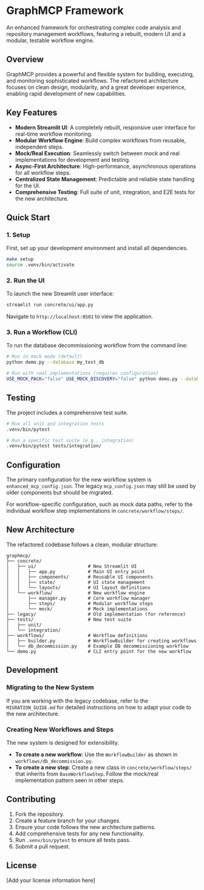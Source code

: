 # GraphMCP Framework

An enhanced framework for orchestrating complex code analysis and repository management workflows, featuring a rebuilt, modern UI and a modular, testable workflow engine.

## Overview

GraphMCP provides a powerful and flexible system for building, executing, and monitoring sophisticated workflows. The refactored architecture focuses on clean design, modularity, and a great developer experience, enabling rapid development of new capabilities.

## Key Features

- **Modern Streamlit UI**: A completely rebuilt, responsive user interface for real-time workflow monitoring.
- **Modular Workflow Engine**: Build complex workflows from reusable, independent steps.
- **Mock/Real Execution**: Seamlessly switch between mock and real implementations for development and testing.
- **Async-First Architecture**: High-performance, asynchronous operations for all workflow steps.
- **Centralized State Management**: Predictable and reliable state handling for the UI.
- **Comprehensive Testing**: Full suite of unit, integration, and E2E tests for the new architecture.

## Quick Start

### 1. Setup
First, set up your development environment and install all dependencies.

```bash
make setup
source .venv/bin/activate
```

### 2. Run the UI
To launch the new Streamlit user interface:

```bash
streamlit run concrete/ui/app.py
```
Navigate to `http://localhost:8501` to view the application.

### 3. Run a Workflow (CLI)
To run the database decommissioning workflow from the command line:

```bash
# Run in mock mode (default)
python demo.py --database my_test_db

# Run with real implementations (requires configuration)
USE_MOCK_PACK="false" USE_MOCK_DISCOVERY="false" python demo.py --database my_test_db
```

## Testing

The project includes a comprehensive test suite.

```bash
# Run all unit and integration tests
.venv/bin/pytest

# Run a specific test suite (e.g., integration)
.venv/bin/pytest tests/integration/
```

## Configuration

The primary configuration for the new workflow system is `enhanced_mcp_config.json`. The legacy `mcp_config.json` may still be used by older components but should be migrated.

For workflow-specific configuration, such as mock data paths, refer to the individual workflow step implementations in `concrete/workflow/steps/`.

## New Architecture

The refactored codebase follows a clean, modular structure:

```
graphmcp/
├── concrete/
│   ├── ui/                   # New Streamlit UI
│   │   ├── app.py            # Main UI entry point
│   │   ├── components/       # Reusable UI components
│   │   ├── state/            # UI state management
│   │   └── layouts/          # UI layout definitions
│   └── workflow/             # New workflow engine
│       ├── manager.py        # Core workflow manager
│       ├── steps/            # Modular workflow steps
│       └── mock/             # Mock implementations
├── legacy/                   # Old implementation (for reference)
├── tests/                    # New test suite
│   ├── unit/
│   └── integration/
├── workflows/                # Workflow definitions
│   ├── builder.py            # WorkflowBuilder for creating workflows
│   └── db_decommission.py    # Example DB decommissioning workflow
└── demo.py                   # CLI entry point for the new workflow
```

## Development

### Migrating to the New System
If you are working with the legacy codebase, refer to the `MIGRATION_GUIDE.md` for detailed instructions on how to adapt your code to the new architecture.

### Creating New Workflows and Steps
The new system is designed for extensibility.
- **To create a new workflow**: Use the `WorkflowBuilder` as shown in `workflows/db_decommission.py`.
- **To create a new step**: Create a new class in `concrete/workflow/steps/` that inherits from `BaseWorkflowStep`. Follow the mock/real implementation pattern seen in other steps.

## Contributing

1. Fork the repository.
2. Create a feature branch for your changes.
3. Ensure your code follows the new architecture patterns.
4. Add comprehensive tests for any new functionality.
5. Run `.venv/bin/pytest` to ensure all tests pass.
6. Submit a pull request.

## License

[Add your license information here] 